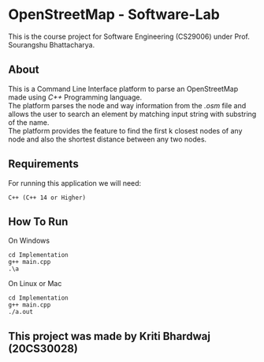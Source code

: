 # OpenStreetMap - Software-Lab
This is the course project for Software Engineering (CS29006) under Prof. Sourangshu Bhattacharya.

## About
This is a Command Line Interface platform to parse an OpenStreetMap made using *C++* Programming language.<br>
The platform parses the node and way information from the *.osm* file and allows the user to search an element by matching input string with substring of the name.<br>
The platform provides the feature to find the first k closest nodes of any node and also the shortest distance between any two nodes.



## Requirements
For running this application we will need:
```
C++ (C++ 14 or Higher)
```

## How To Run
On Windows
```
cd Implementation
g++ main.cpp
.\a
```

On Linux or Mac
```
cd Implementation
g++ main.cpp
./a.out
```

## This project was made by Kriti Bhardwaj (20CS30028)